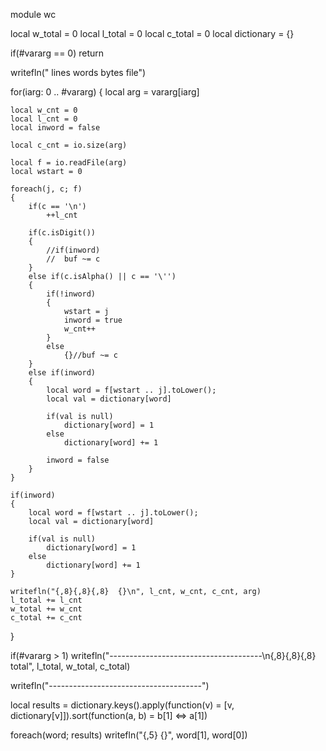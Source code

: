 module wc

local w_total = 0
local l_total = 0
local c_total = 0
local dictionary = {}

if(#vararg == 0)
	return

writefln("   lines   words   bytes  file")

for(iarg: 0 .. #vararg)
{
	local arg = vararg[iarg]

	local w_cnt = 0
	local l_cnt = 0
	local inword = false

	local c_cnt = io.size(arg)

	local f = io.readFile(arg)
	local wstart = 0

	foreach(j, c; f)
	{
		if(c == '\n')
			++l_cnt

		if(c.isDigit())
		{
			//if(inword)
			//	buf ~= c
		}
		else if(c.isAlpha() || c == '\'')
		{
			if(!inword)
			{
				wstart = j
				inword = true
				w_cnt++
			}
			else
				{}//buf ~= c
		}
		else if(inword)
		{
			local word = f[wstart .. j].toLower();
			local val = dictionary[word]

			if(val is null)
				dictionary[word] = 1
			else
				dictionary[word] += 1

			inword = false
		}
	}

	if(inword)
	{
		local word = f[wstart .. j].toLower();
		local val = dictionary[word]

		if(val is null)
			dictionary[word] = 1
		else
			dictionary[word] += 1
	}

	writefln("{,8}{,8}{,8}  {}\n", l_cnt, w_cnt, c_cnt, arg)
	l_total += l_cnt
	w_total += w_cnt
	c_total += c_cnt
}

if(#vararg > 1)
	writefln("--------------------------------------\n{,8}{,8}{,8}  total", l_total, w_total, c_total)

writefln("--------------------------------------")

local results = dictionary.keys().apply(function(v) = [v, dictionary[v]]).sort(function(a, b) = b[1] <=> a[1])

foreach(word; results)
	writefln("{,5} {}", word[1], word[0])
